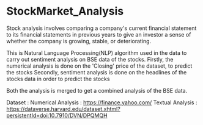 # StockMarket_Analysis
Stock analysis involves comparing a company's current financial statement to its financial statements in previous years to give an investor a sense of whether the company is growing, stable, or deteriorating.

This is Natural Language Processing(NLP) algorithm used in the data to carry out sentiment analysis on BSE data of the stocks.
Firstly, the numerical analysis is done on the 'Closing' price of the dataset, to predict  the stocks
Secondly, sentiment analysis is done on the headlines of the stocks data in order to predict the stocks

Both the analysis is merged to get a combined analysis of the BSE data.

Dataset : Numerical Analysis : https://finance.yahoo.com/
          Textual Analysis : https://dataverse.harvard.edu/dataset.xhtml?persistentId=doi:10.7910/DVN/DPQMQH
